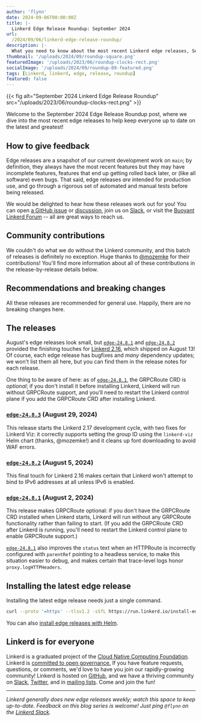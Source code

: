 ```yaml
---
author: 'flynn'
date: 2024-09-06T00:00:00Z
title: |-
  Linkerd Edge Release Roundup: September 2024
url:
  /2024/09/06/linkerd-edge-release-roundup/
description: |-
  What you need to know about the most recent Linkerd edge releases, September 2024 edition!
thumbnail: '/uploads/2024/09/roundup-square.png'
featuredImage: '/uploads/2023/06/roundup-clocks-rect.png'
socialImage: '/uploads/2024/09/roundup-09-featured.png'
tags: [Linkerd, linkerd, edge, release, roundup]
featured: false
---
```


{{< fig
  alt="September 2024 Linkerd Edge Release Roundup"
  src="/uploads/2023/06/roundup-clocks-rect.png" >}}

Welcome to the September 2024 Edge Release Roundup post, where we dive into the
most recent edge releases to help keep everyone up to date on the latest and
greatest!

## How to give feedback

Edge releases are a snapshot of our current development work on `main`; by
definition, they always have the most recent features but they may have
incomplete features, features that end up getting rolled back later, or (like
all software) even bugs. That said, edge releases *are* intended for
production use, and go through a rigorous set of automated and manual tests
before being released.

We would be delighted to hear how these releases work out for you! You can
open [a GitHub issue](https://github.com/linkerd/linkerd2/issues/) or
[discussion](https://github.com/linkerd/linkerd2/discussions/), join us on
[Slack](https://slack.linkerd.io), or visit the [Buoyant Linkerd
Forum](https://linkerd.buoyant.io) -- all are great ways to reach us.

## Community contributions

We couldn't do what we do without the Linkerd community, and this batch of
releases is definitely no exception. Huge thanks to [@mozemke] for their
contributions! You'll find more information about all of these contributions
in the release-by-release details below.

[@mozemke]: https://github.com/mozemke

## Recommendations and breaking changes

All these releases are recommended for general use. Happily, there are no
breaking changes here.

## The releases

August's edge releases look small, but [`edge-24.8.1`] and [`edge-24.8.2`]
provided the finishing touches for [Linkerd 2.16], which shipped on August
13! Of course, each edge release has bugfixes and _many_ dependency updates;
we won't list them all here, but you can find them in the release notes for
each release.

One thing to be aware of here: as of [`edge-24.8.1`], the GRPCRoute CRD is
_optional_; if you don't install it before installing Linkerd, Linkerd will
run without GRPCRoute support, and you'll need to restart the Linkerd control
plane if you add the GRPCRoute CRD after installing Linkerd.

[`edge-24.8.1`]: https://github.com/linkerd/linkerd2/releases/tag/edge-24.8.1
[`edge-24.8.2`]: https://github.com/linkerd/linkerd2/releases/tag/edge-24.8.2
[Linkerd 2.16]: https://linkerd.io/2024/08/13/announcing-linkerd-2.16/index.html

### [`edge-24.8.3`](https://github.com/linkerd/linkerd2/releases/tag/edge-24.8.3) (August 29, 2024)

This release starts the Linkerd 2.17 development cycle, with two fixes for
Linkerd Viz: it correctly supports setting the group ID using the
`linkerd-viz` Helm chart (thanks, @mozemke!) and it cleans up font downloading
to avoid WAF errors.

### [`edge-24.8.2`](https://github.com/linkerd/linkerd2/releases/tag/edge-24.8.2) (August 5, 2024)

This final touch for Linkerd 2.16 makes certain that Linkerd won't attempt to
bind to IPv6 addresses at all unless IPv6 is enabled.

### [`edge-24.8.1`](https://github.com/linkerd/linkerd2/releases/tag/edge-24.8.1) (August 2, 2024)

This release makes GRPCRoute optional: if you don't have the GRPCRoute CRD
installed when Linkerd starts, Linkerd will run without any GRPCRoute
functionality rather than failing to start. (If you add the GRPCRoute CRD after Linkerd is running, you'll need to restart the Linkerd control plane to enable GRPCRoute support.)

[`edge-24.8.1`] also improves the  `status` text when an HTTPRoute is
incorrectly configured with `parentRef` pointing to a headless service, to
make this situation easier to debug, and makes certain that trace-level logs
honor `proxy.logHTTPHeaders`.

## Installing the latest edge release

Installing the latest edge release needs just a single command.

```bash
curl --proto '=https' --tlsv1.2 -sSfL https://run.linkerd.io/install-edge | sh
```

You can also [install edge releases with Helm](https://linkerd.io/2.15/tasks/install-helm/).

## Linkerd is for everyone

Linkerd is a graduated project of the [Cloud Native Computing
Foundation](https://cncf.io/). Linkerd is [committed to open
governance.](/2019/10/03/linkerds-commitment-to-open-governance/) If you have
feature requests, questions, or comments, we'd love to have you join our
rapidly-growing community! Linkerd is hosted on
[GitHub](https://github.com/linkerd/), and we have a thriving community on
[Slack](https://slack.linkerd.io/), [Twitter](https://twitter.com/linkerd), and
in [mailing lists](/community/get-involved/). Come and join the fun!

----

_Linkerd generally does new edge releases weekly; watch this space to keep
up-to-date. Feedback on this blog series is welcome! Just ping `@flynn` on the
[Linkerd Slack](https://slack.linkerd.io)._
